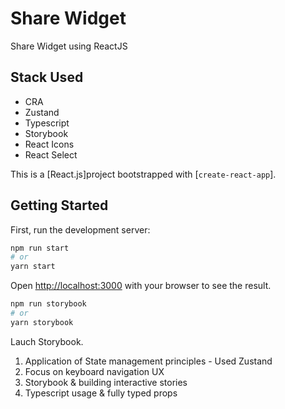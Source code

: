 # Share Widget
Share Widget using ReactJS
## Stack Used
- CRA
- Zustand
- Typescript
- Storybook
- React Icons
- React Select

This is a [React.js]project bootstrapped with [`create-react-app`].

## Getting Started

First, run the development server:

```bash
npm run start
# or
yarn start
```

Open [http://localhost:3000](http://localhost:3000) with your browser to see the result.

```bash
npm run storybook
# or
yarn storybook
````
Lauch Storybook.

1. Application of State management principles - Used Zustand
2. Focus on keyboard navigation UX
3. Storybook & building interactive stories
4. Typescript usage & fully typed props